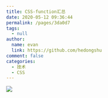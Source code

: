 ```yaml
---
title: CSS-function汇总
date: 2020-05-12 09:36:44
permalink: /pages/3da0d7
tags: 
  - null
author: 
  name: evan
  link: https://github.com/hedongshu
comment: false
categories: 
  - 技术
  - CSS
---
```

![](https://cdn.jsdelivr.net/gh/xugaoyi/image_store/blog/20200512161232.jpg)